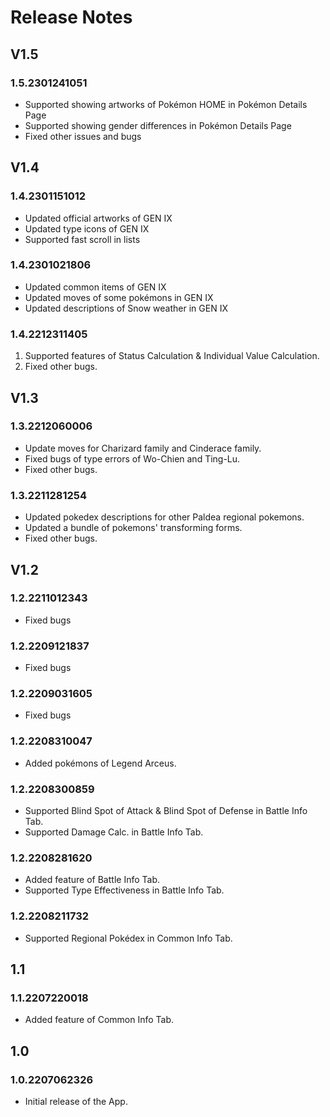 # Release Notes
## V1.5
### 1.5.2301241051
- Supported showing artworks of Pokémon HOME in Pokémon Details Page
- Supported showing gender differences in Pokémon Details Page
- Fixed other issues and bugs
## V1.4
### 1.4.2301151012
- Updated official artworks of GEN IX
- Updated type icons of GEN IX
- Supported fast scroll in lists
### 1.4.2301021806
- Updated common items of GEN IX
- Updated moves of some pokémons in GEN IX
- Updated descriptions of Snow weather in GEN IX
### 1.4.2212311405
1. Supported features of Status Calculation & Individual Value Calculation.
2. Fixed other bugs.
## V1.3
### 1.3.2212060006
- Update moves for Charizard family and Cinderace family.
- Fixed bugs of type errors of Wo-Chien and Ting-Lu.
- Fixed other bugs.
### 1.3.2211281254
- Updated pokedex descriptions for other Paldea regional pokemons.
- Updated a bundle of pokemons' transforming forms.
- Fixed other bugs.
## V1.2
### 1.2.2211012343
- Fixed bugs
### 1.2.2209121837
- Fixed bugs
### 1.2.2209031605
- Fixed bugs
### 1.2.2208310047
- Added pokémons of Legend Arceus.
### 1.2.2208300859
- Supported Blind Spot of Attack & Blind Spot of Defense in Battle Info Tab.
- Supported Damage Calc. in Battle Info Tab.
### 1.2.2208281620 
- Added feature of Battle Info Tab.
- Supported Type Effectiveness in Battle Info Tab.
### 1.2.2208211732
- Supported Regional Pokédex in Common Info Tab. 
## 1.1
### 1.1.2207220018
- Added feature of Common Info Tab.
## 1.0
### 1.0.2207062326
- Initial release of the App.
